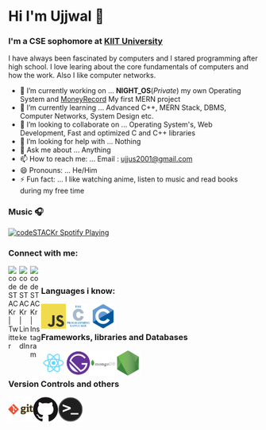 # Hi I'm Ujjwal 👋

### I'm a CSE sophomore at [KIIT University](https://kiit.ac.in/)

I have always been fascinated by computers and I stared programming after high school. I love learing about the core fundamentals of computers and how the work. Also I like computer networks.

- 🔭 I’m currently working on ... __NIGHT_OS__(_Private_) my own Operating System and [MoneyRecord](https://desolate-plains-00303.herokuapp.com/) My first MERN project
- 🌱 I’m currently learning ... Advanced C++, MERN Stack, DBMS, Computer Networks, System Design etc.
- 👯 I’m looking to collaborate on ... Operating System's, Web Development, Fast and optimized C and C++ libraries
- 🤔 I’m looking for help with ... Nothing
- 💬 Ask me about ... Anything
- 📫 How to reach me: ... Email : ujjus2001@gmail.com
- 😄 Pronouns: ... He/Him
- ⚡ Fun fact: ... I like watching anime, listen to music and read books during my free time

### Music 🎧
[<img src="https://now-playing-codestackr.vercel.app/api/spotify-playing" alt="codeSTACKr Spotify Playing" width="350" />](https://open.spotify.com/user/swyqyimdc12jajde4vpwd2x1b)

### Connect with me:

[<img align="left" alt="codeSTACKr | Twitter" width="22px" src="https://cdn.jsdelivr.net/npm/simple-icons@v3/icons/twitter.svg" />](https://twitter.com/UjjwalSinghShe2)
[<img align="left" alt="codeSTACKr | LinkedIn" width="22px" src="https://cdn.jsdelivr.net/npm/simple-icons@v3/icons/linkedin.svg" />](https://www.linkedin.com/in/ujjwal-singh-shekhawat-6422a11b3/)
[<img align="left" alt="codeSTACKr | Instagram" width="22px" src="https://cdn.jsdelivr.net/npm/simple-icons@v3/icons/instagram.svg" />](https://www.instagram.com/unishezawat/?hl=en)

<br />

### Languages i know:
<p align="center">

<img align="left" width="50" height="50" alt="JavaScript" width="26px" src="https://raw.githubusercontent.com/github/explore/80688e429a7d4ef2fca1e82350fe8e3517d3494d/topics/javascript/javascript.png" />

<img align="left" width="50" height="50" alt="C Language" width="26px" src="https://raw.githubusercontent.com/github/explore/80688e429a7d4ef2fca1e82350fe8e3517d3494d/topics/c/c.png" />

<img align='left' width="50" height="50" alt="C Language" width="26px" src="https://github.com/Ujjwal-Shekhawat/Ujjwal-Shekhawat/blob/master/icons/c/c-original.svg" />

</p>
<br />
<br /> 

### Frameworks, libraries and Databases

<p align="center">
<img align="left" width="50" height="50" alt="React" width="26px" src="https://raw.githubusercontent.com/github/explore/80688e429a7d4ef2fca1e82350fe8e3517d3494d/topics/react/react.png" />
<img align="left" width="50" height="50" alt="Gatsby" width="26px" src="https://raw.githubusercontent.com/github/explore/e94815998e4e0713912fed477a1f346ec04c3da2/topics/gatsby/gatsby.png" />
<img align="left" width="50" height="50" alt="MongoDB" width="26px" src="https://raw.githubusercontent.com/github/explore/80688e429a7d4ef2fca1e82350fe8e3517d3494d/topics/mongodb/mongodb.png" />
<img align="left" width="50" height="50" alt="Node.js" width="26px" src="https://raw.githubusercontent.com/github/explore/80688e429a7d4ef2fca1e82350fe8e3517d3494d/topics/nodejs/nodejs.png" />
</p>
<br />
<br /> 

### Version Controls and others

<p align="left">
<img align="left" width="50" height="50" alt="Git" width="26px" src="https://raw.githubusercontent.com/github/explore/80688e429a7d4ef2fca1e82350fe8e3517d3494d/topics/git/git.png" />

<img align="left" width="50" height="50" alt="GitHub" width="26px" src="https://raw.githubusercontent.com/github/explore/78df643247d429f6cc873026c0622819ad797942/topics/github/github.png" />

<img align="left" width="50" height="50" alt="Terminal" width="26px" src="https://raw.githubusercontent.com/github/explore/80688e429a7d4ef2fca1e82350fe8e3517d3494d/topics/terminal/terminal.png" />
</p>